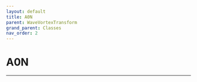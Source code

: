 ```yaml
---
layout: default
title: A0N
parent: WaveVortexTransform
grand_parent: Classes
nav_order: 2
---
```


#  A0N




---

